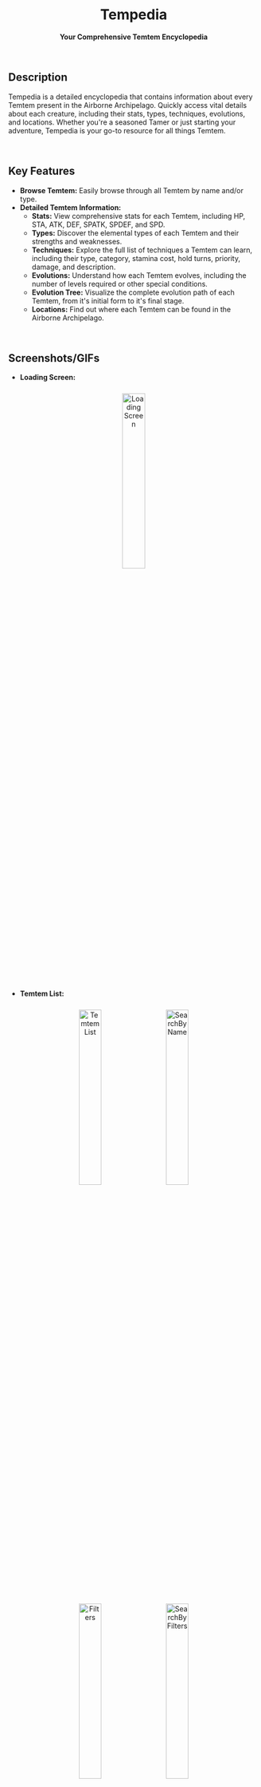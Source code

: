 <div align="center">
   
# Tempedia

**Your Comprehensive Temtem Encyclopedia**

</div>

<br>

## Description

Tempedia is a detailed encyclopedia that contains information about every Temtem present in the Airborne Archipelago. Quickly access vital details about each creature, including their stats, types, techniques, evolutions, and locations. Whether you're a seasoned Tamer or just starting your adventure, Tempedia is your go-to resource for all things Temtem.

<br>

## Key Features

*   **Browse Temtem:** Easily browse through all Temtem by name and/or type.
*   **Detailed Temtem Information:**
    *   **Stats:** View comprehensive stats for each Temtem, including HP, STA, ATK, DEF, SPATK, SPDEF, and SPD.
    *   **Types:** Discover the elemental types of each Temtem and their strengths and weaknesses.
    *   **Techniques:** Explore the full list of techniques a Temtem can learn, including their type, category, stamina cost, hold turns, priority, damage, and description.
    *   **Evolutions:** Understand how each Temtem evolves, including the number of levels required or other special conditions.
    *   **Evolution Tree:** Visualize the complete evolution path of each Temtem, from it's initial form to it's final stage.
    *   **Locations:** Find out where each Temtem can be found in the Airborne Archipelago.

<br>

## Screenshots/GIFs

<!-- Loading Screen -->
*   **Loading Screen:**

<div align="center">
    <img src="screenshots/LoadingScreen.png" alt="Loading Screen" style="width: 30%; margin: 10px;">
</div>

<!-- Temtem List -->
*   **Temtem List:**

<div align="center">
    <img src="screenshots/ListScreen.png" alt="Temtem List" style="width: 30%; margin: 10px;">
    <img src="screenshots/SearchByName.png" alt="SearchByName" style="width: 30%; margin: 10px;">
</div>
<div align="center">
    <img src="screenshots/Filters.png" alt="Filters" style="width: 30%; margin: 10px;">
    <img src="screenshots/SearchByFilters.png" alt="SearchByFilters" style="width: 30%; margin: 10px;">
    <img src="screenshots/ResultSearchByFilters.png" alt="ResultSearchByFilters" style="width: 30%; margin: 10px;">
</div>

<!-- Temtem Details - Basic Info -->
*   **Temtem Details - Basic Info:**

<table>
  <tr>
    <td align="center"><img src="screenshots/ImageGif.gif" alt="Image GIF" style="width: 80%; margin: 10px;"></td>
    <td align="center"><img src="screenshots/TemtemBasicInfo.png" alt="BasicInfo" style="width: 50%; margin: 10px;"></td>
  </tr>
</table>

<!-- Temtem Details - Stats -->
*   **Temtem Details - Stats:**

<div align="center">
    <img src="screenshots/TemtemStats.png" alt="TemtemStats" style="width: 50%; margin: 10px;">
</div>

<!-- Temtem Details - Techniques -->
*   **Temtem Details - Techniques:**

<div align="center">
    <img src="screenshots/TemtemTechniques.png" alt="TemtemTechniques" style="width: 30%; margin: 10px;">
    <img src="screenshots/TechniqueDetails.png" alt="TechniqueDetails" style="width: 30%; margin: 10px;">
</div>

<!-- Temtem Details - Evolutions -->
*   **Temtem Details - Evolutions:**

<div align="center">
    <img src="screenshots/TemtemEvolutionTree.png" alt="TemtemEvolutionTree" style="width: 30%; margin: 10px;">
    <img src="screenshots/TemtemEvolutionTree2.png" alt="TemtemEvolutionTree2" style="width: 30%; margin: 10px;">
    <img src="screenshots/TemtemEvolutionDetails.png" alt="TemtemEvolutionDetails" style="width: 30%; margin: 10px;">
</div>
<div align="center">
    <img src="screenshots/TemtemEvolutions.png" alt="TemtemEvolutions" style="width: 30%; margin: 10px;">
    <img src="screenshots/TemtemEvolutions2.png" alt="TemtemEvolutions2" style="width: 30%; margin: 10px;">
    <img src="screenshots/TemtemEvolutions3.png" alt="TemtemEvolutions3" style="width: 30%; margin: 10px;">
</div>

*   **Temtem Details - Locations (Coming Soon):**

<!--
<br>

## Installation/Setup

*(This section will be updated once the GitHub Actions workflow is set up and the app is ready for distribution.)*

1.  **APK Generation:** A GitHub Actions workflow will be set up to automatically generate an APK file for each release.
2.  **Play Store:** The app will be available for download on the Google Play Store.
3. **Manual installation:** You can download the apk from the releases section.
-->

<br>

## Usage

Tempedia is designed to be intuitive and easy to use. Here's a quick guide to get you started:

1.  **Browsing Temtem:**
    * Upon launching the app, you'll be presented with a list of all Temtem.
    * Scroll through the list to view the available Temtem.
2.  **Searching and Filtering:**
    * Use the search bar at the top of the screen to quickly find a specific Temtem by name.
    * Filter the list by Temtem type to narrow down your search.
3.  **Viewing Temtem Details:**
    * Tap on a Temtem from the list to view it's detailed information.
    * Use the navigation buttons at the top of the screen to switch between the different sections: Stats, Techniques, Evolutions, and Locations.
4. **Techniques:**
    * In the techniques section, you can see the techniques that the Temtem can learn.
    * Tap on a technique to see more details.
5. **Evolution:**
    * In the evolutions section, you can see the evolution path of the Temtem.
    * Also, you can see the evolution tree of the Temtem.
6. **Locations (Coming Soon):**
    *   In the locations section, you'll find a list of areas where the Temtem appears.
    *   Tap on the "Show Map" button to view a detailed map of the location, highlighting the Temtem's habitats.
    *   *(Note: This feature is currently under development and will be available in a future update.)*

<br>

## Contact

For any questions, feedback, or suggestions, please feel free to contact me at my [Email](mailto:l.delaiglesia@hotmail.com) or my [Linkedin](https://www.linkedin.com/in/lucianodelaiglesia/).

<br>

## Attribution

This app uses data from the [Temtem API](https://Temtem-api.mael.tech/). Made by: [![u/Maael](https://img.shields.io/badge/u/Maael-orange?style=plastic&logo=reddit&logoColor=white&link=https://www.reddit.com/user/Maael/)](https://www.reddit.com/user/Maael/) 

<br>

## Under Development

Please note that this app is currently under development. Features and functionality are subject to change.
